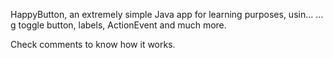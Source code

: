 HappyButton, an extremely simple Java app for learning purposes, usin…
…g toggle button, labels, ActionEvent and much more.

Check comments to know how it works.
